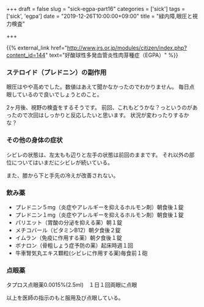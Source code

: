 +++
draft = false
slug = "sick-egpa-part16"
categories = ['sick']
tags = ['sick', 'egpa']
date = "2019-12-26T10:00:00+09:00"
title = "緑内障,眼圧と視力検査"

+++

{{% external_link href="http://www.jrs.or.jp/modules/citizen/index.php?content_id=144" text="好酸球性多発血管炎性肉芽種症（EGPA）" %}}

### ステロイド（プレドニン）の副作用
眼圧はやや高めでした。数値はあえて聞かなかったのでわかりません。
毎日点眼しているので良いでしょうとのこと。

<!--more-->

2ヶ月後、視野の検査をするそうです。
前回、これもどうかな？っというのがあったので次回はしっかりと反応したいと思います。
状況が変わったりするかな？

### その他の身体の症状

シビレの状態は、左太もも辺りと左手の状態は前回のままです。
それ以外の部位についてはいまだにシビレが続いている。

また、膝から下と手先の冷えが改善されない。

### 飲み薬
- プレドニン５mg（炎症やアレルギーを抑えるホルモン剤）朝食後１錠  
- プレドニン１mg（炎症やアレルギーを抑えるホルモン剤）朝食後１錠  
- パリエット（胃酸の分泌を抑える薬）朝１錠  
- メチコバール（ビタミンB12）朝夕食後２錠  
- イムラン（免疫に作用する薬）朝夕食後１錠  
- ボナロン（骨粗しょう症予防の薬）起床時週１回  
- 牛車腎気丸エキス顆粒(シビレに作用する薬)毎食前１砲

### 点眼薬
タプロス点眼薬0.0015%(2.5ml)　１日１回両眼に点眼  

以上を医師の指示のもと服用及び点眼している。

